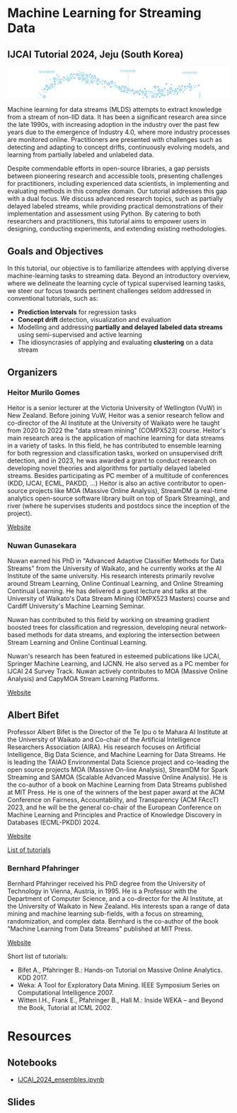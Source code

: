 # Machine Learning for Streaming Data 
## IJCAI Tutorial 2024, Jeju (South Korea)
![Alt text](Stream.png)

Machine learning for data streams (MLDS) attempts to extract knowledge from a stream of non-IID data.
It has been a significant research area since the late 1990s, with increasing adoption in the industry over the past few years due to the emergence of Industry 4.0, where more industry processes are monitored online. Practitioners are presented with challenges such as detecting and adapting to concept drifts, continuously evolving models, and learning from partially labeled and unlabeled data.

Despite commendable efforts in open-source libraries, a gap persists between pioneering research and accessible tools, presenting challenges for practitioners, including experienced data scientists, in implementing and evaluating methods in this complex domain. Our tutorial addresses this gap with a dual focus. We discuss advanced research topics, such as partially delayed labeled streams, while providing practical demonstrations of their implementation and assessment using Python. By catering to both researchers and practitioners, this tutorial aims to empower users in designing, conducting experiments, and extending existing methodologies.

## Goals and Objectives
In this tutorial, our objective is to familiarize attendees with applying diverse machine-learning tasks to streaming data. Beyond an introductory overview, where we delineate the learning cycle of typical supervised learning tasks, we steer our focus towards pertinent challenges seldom addressed in conventional tutorials, such as: 

- **Prediction Intervals** for regression tasks
- **Concept drift** detection, visualization and evaluation
- Modelling and addressing **partially and delayed labeled data streams** using semi-supervised and active learning
- The idiosyncrasies of applying and evaluating **clustering** on a data stream

## Organizers

### Heitor Murilo Gomes
Heitor is a senior lecturer at the Victoria University of Wellington (VuW) in New Zealand. Before joining VuW, Heitor was a senior research fellow and co-director of the AI Institute at the University of Waikato were he taught from 2020 to 2022 the "data stream mining" (COMPX523) course. 
Heitor's main research area is the application of machine learning for data streams in a variety of tasks. 
In this field, he has contributed to ensemble learning for both regression and classification tasks, worked on unsupervised drift detection, and in 2023, he was awarded a grant to conduct research on developing novel theories and algorithms for partially delayed labeled streams.
Besides participating as PC member of a multitude of conferences (KDD, IJCAI, ECML, PAKDD, ...) Heitor is also an active contributor to open-source projects like MOA (Massive Online Analysis), StreamDM (a real-time analytics open-source software library built on top of Spark Streaming), and river (where he supervises students and postdocs since the inception of the project). 

[Website](http://www.heitorgomes.com)


### Nuwan Gunasekara
Nuwan earned his PhD in "Advanced Adaptive Classifier Methods for Data Streams" from the University of Waikato, and he currently works at the AI Institute of the same university. His research interests primarily revolve around Stream Learning, Online Continual Learning, and Online Streaming Continual Learning. He has delivered a guest lecture and talks at the University of Waikato's Data Stream Mining (OMPX523  Masters) course and Cardiff University's Machine Learning Seminar.
 
Nuwan has contributed to this field by working on streaming gradient boosted trees for classification and regression, developing neural network-based methods for data streams, and exploring the intersection between Stream Learning and Online Continual Learning.

Nuwan's research has been featured in esteemed publications like IJCAI, Springer Machine Learning, and IJCNN. He also served as a PC member for ĲCAI 24 Survey Track. Nuwan actively contributes to MOA (Massive Online Analysis) and CapyMOA Stream Learning Platforms.

[Website](https://nuwangunasekara.github.io)

## Albert Bifet
Professor Albert Bifet is the Director of the Te Ipu o te Mahara AI Institute at the University of Waikato and Co-chair of the Artificial Intelligence Researchers Association (AIRA). His research focuses on Artificial Intelligence, Big Data Science, and Machine Learning for Data Streams. He is leading the TAIAO Environmental Data Science project and co-leading the open source projects MOA (Massive On-line Analysis), StreamDM for Spark Streaming and SAMOA (Scalable Advanced Massive Online Analysis). He is the co-author of a book on Machine Learning from Data Streams published at MIT Press. He is one of the winners of the best paper award at the ACM Conference on Fairness, Accountability, and Transparency (ACM FAccT) 2023, and he will be the general co-chair of the European Conference on Machine Learning and Principles and Practice of Knowledge Discovery in Databases (ECML-PKDD) 2024.

[Website](https://albertbifet.com/)

[List of tutorials](https://albertbifet.com/tutorials/)

### Bernhard Pfahringer
Bernhard Pfahringer received his PhD degree from the University of Technology in Vienna, Austria, in 1995. He is a Professor with the Department of Computer Science, and a co-director for the AI Institute, at the University of Waikato in New Zealand. His interests span a range of data mining and machine learning sub-fields, with a focus
on streaming, randomization, and complex data. Bernhard is the co-author of the book "Machine Learning from Data Streams" published at MIT Press.

[Website](https://www.cs.waikato.ac.nz/~bernhard/)

Short list of tutorials:
-  Bifet A., Pfahringer B.: Hands-on Tutorial on Massive Online Analytics. KDD 2017.
-  Weka: A Tool for Exploratory Data Mining. IEEE Symposium Series on Computational Intelligence 2007.
-  Witten I.H., Frank E., Pfahringer B., Hall M.: Inside WEKA – and Beyond the Book, Tutorial at ICML 2002.

# Resources
## Notebooks
- [IJCAI_2024_ensembles.ipynb](https://nuwangunasekara.github.io/ijcai2024/Notebooks/IJCAI_2024_ensembles.ipynb)
## Slides